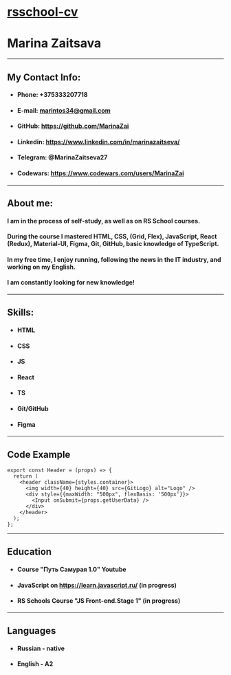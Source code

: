 # [rsschool-cv](https://github.com/MarinaZai/rsschool-cv/tree/gh-pages)

# Marina Zaitsava
---
## My Contact Info:
  - #### Phone: +375333207718
  - #### E-mail: marintos34@gmail.com
  - #### GitHub: https://github.com/MarinaZai
  - #### Linkedin: https://www.linkedin.com/in/marinazaitseva/
  - #### Telegram: @MarinaZaitseva27
  - #### Codewars: https://www.codewars.com/users/MarinaZai

---

## About me:

#### I am in the process of self-study, as well as on RS School courses.
#### During the course I mastered HTML, CSS, (Grid, Flex), JavaScript, React (Redux), Material-UI, Figma, Git, GitHub, basic knowledge of TypeScript.
#### In my free time, I enjoy running, following the news in the IT industry, and working on my English.
#### I am constantly looking for new knowledge!

---

## Skills:
  - #### HTML
  - #### CSS
  - #### JS
  - #### React
  - #### TS
  - #### Git/GitHub
  - #### Figma

---

## Code Example

```
export const Header = (props) => {
  return (
    <header className={styles.container}>
      <img width={40} height={40} src={GitLogo} alt="Logo" />
      <div style={{maxWidth: "500px", flexBasis: '500px'}}>
        <Input onSubmit={props.getUserData} />
      </div>
    </header>
  );
};
```

----

 ## Education

  - #### Course "Путь Самурая 1.0" Youtube
  - #### JavaScript on https://learn.javascript.ru/ (in progress)
  - #### RS Schools Course "JS Front-end.Stage 1" (in progress)

----

 ## Languages

  - #### Russian - native
  - #### English - A2
